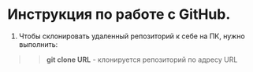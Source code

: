 # Инструкция по работе с GitHub.

1. Чтобы склонировать удаленный репозиторий к себе на ПК, нужно выполнить: 
>> **git clone URL** - клонируется репозиторий по адресу URL